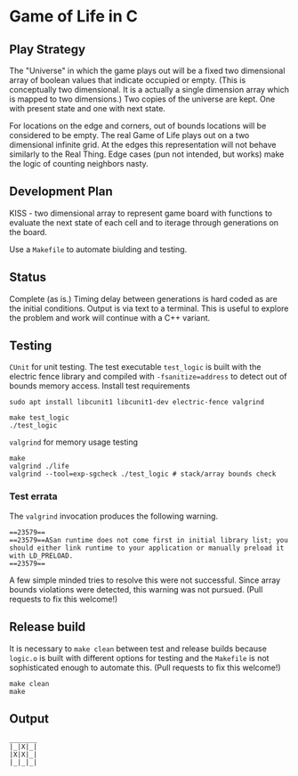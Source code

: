 # Game of Life in C

## Play Strategy

The "Universe" in which the game plays out will be a fixed two dimensional array of boolean values that indicate occupied or empty. (This is conceptually two dimensional. It is a actually a single dimension array which is mapped to two dimensions.) Two copies of the universe are kept. One with present state and one with next state.

For locations on the edge and corners, out of bounds locations will be considered to be empty. The real Game of Life plays out on a two dimensional infinite grid. At the edges this representation will not behave similarly to the Real Thing. Edge cases (pun not intended, but works) make the logic of counting neighbors nasty.

## Development Plan

KISS - two dimensional array to represent game board with functions to evaluate the next state of each cell and to iterage through generations on the board.

Use a `Makefile` to automate biulding and testing.

## Status

Complete (as is.) Timing delay between generations is hard coded as are the initial conditions. Output is via text to a terminal. This is useful to explore the problem and work will continue with a C++ variant.

## Testing

`CUnit` for unit testing. The test executable `test_logic` is built with the electric fence library and compiled with `-fsanitize=address` to detect out of bounds memory access. Install test requirements

```text
sudo apt install libcunit1 libcunit1-dev electric-fence valgrind
```

```text
make test_logic
./test_logic
```

`valgrind` for memory usage testing

```text
make
valgrind ./life
valgrind --tool=exp-sgcheck ./test_logic # stack/array bounds check
```

### Test errata

The `valgrind` invocation produces the following warning.

```text
==23579== 
==23579==ASan runtime does not come first in initial library list; you should either link runtime to your application or manually preload it with LD_PRELOAD.
==23579== 
```

A few simple minded tries to resolve this were not successful. Since array bounds violations were detected, this warning was not pursued. (Pull requests to fix this welcome!)

## Release build

It is necessary to `make clean` between test and release builds because `logic.o` is built with different options for testing and the `Makefile` is not sophisticated enough to automate this. (Pull requests to fix this welcome!)

```text
make clean
make
```

## Output

```text
_______
|_|X|_|
|X|X|_|
|_|_|_|

```
